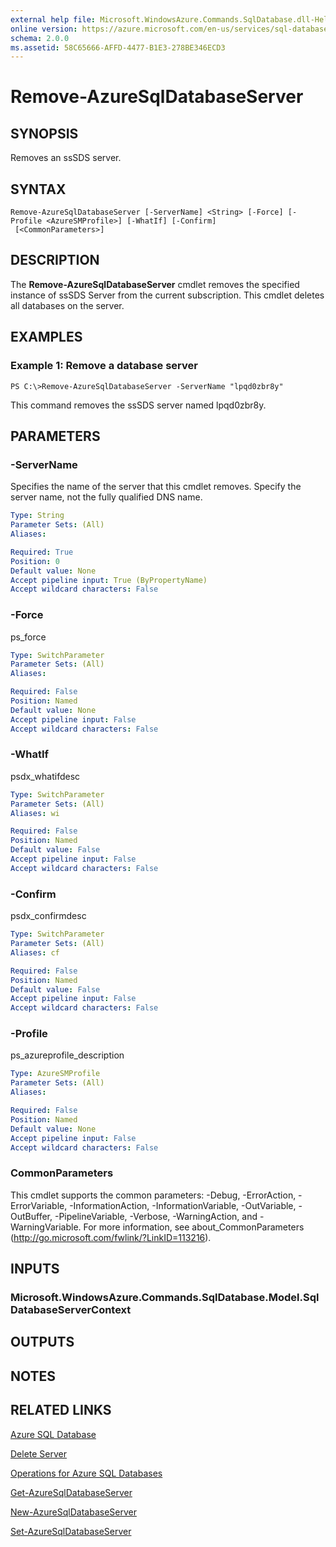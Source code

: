 ```yaml
---
external help file: Microsoft.WindowsAzure.Commands.SqlDatabase.dll-Help.xml
online version: https://azure.microsoft.com/en-us/services/sql-database/
schema: 2.0.0
ms.assetid: 58C65666-AFFD-4477-B1E3-278BE346ECD3
---
```


# Remove-AzureSqlDatabaseServer

## SYNOPSIS
Removes an ssSDS server.

## SYNTAX

```
Remove-AzureSqlDatabaseServer [-ServerName] <String> [-Force] [-Profile <AzureSMProfile>] [-WhatIf] [-Confirm]
 [<CommonParameters>]
```

## DESCRIPTION
The **Remove-AzureSqlDatabaseServer** cmdlet removes the specified instance of ssSDS Server from the current subscription.
This cmdlet deletes all databases on the server.

## EXAMPLES

### Example 1: Remove a database server
```
PS C:\>Remove-AzureSqlDatabaseServer -ServerName "lpqd0zbr8y"
```

This command removes the ssSDS server named lpqd0zbr8y.

## PARAMETERS

### -ServerName
Specifies the name of the server that this cmdlet removes.
Specify the server name, not the fully qualified DNS name.

```yaml
Type: String
Parameter Sets: (All)
Aliases: 

Required: True
Position: 0
Default value: None
Accept pipeline input: True (ByPropertyName)
Accept wildcard characters: False
```

### -Force
ps_force

```yaml
Type: SwitchParameter
Parameter Sets: (All)
Aliases: 

Required: False
Position: Named
Default value: None
Accept pipeline input: False
Accept wildcard characters: False
```

### -WhatIf
psdx_whatifdesc

```yaml
Type: SwitchParameter
Parameter Sets: (All)
Aliases: wi

Required: False
Position: Named
Default value: False
Accept pipeline input: False
Accept wildcard characters: False
```

### -Confirm
psdx_confirmdesc

```yaml
Type: SwitchParameter
Parameter Sets: (All)
Aliases: cf

Required: False
Position: Named
Default value: False
Accept pipeline input: False
Accept wildcard characters: False
```

### -Profile
ps_azureprofile_description

```yaml
Type: AzureSMProfile
Parameter Sets: (All)
Aliases: 

Required: False
Position: Named
Default value: None
Accept pipeline input: False
Accept wildcard characters: False
```

### CommonParameters
This cmdlet supports the common parameters: -Debug, -ErrorAction, -ErrorVariable, -InformationAction, -InformationVariable, -OutVariable, -OutBuffer, -PipelineVariable, -Verbose, -WarningAction, and -WarningVariable. For more information, see about_CommonParameters (http://go.microsoft.com/fwlink/?LinkID=113216).

## INPUTS

### Microsoft.WindowsAzure.Commands.SqlDatabase.Model.SqlDatabaseServerContext

## OUTPUTS

## NOTES

## RELATED LINKS

[Azure SQL Database](https://azure.microsoft.com/en-us/services/sql-database/)

[Delete Server](https://msdn.microsoft.com/en-us/library/azure/dn505695.aspx)

[Operations for Azure SQL Databases](https://msdn.microsoft.com/en-us/library/azure/dn505719.aspx)

[Get-AzureSqlDatabaseServer](./Get-AzureSqlDatabaseServer.md)

[New-AzureSqlDatabaseServer](./New-AzureSqlDatabaseServer.md)

[Set-AzureSqlDatabaseServer](./Set-AzureSqlDatabaseServer.md)


